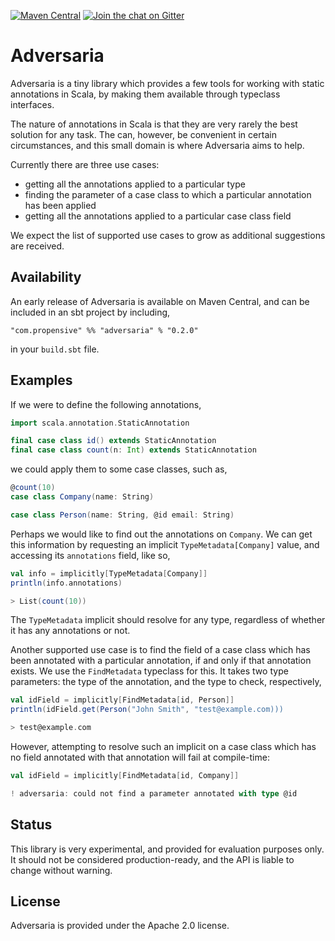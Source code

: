 [![Maven Central](https://goo.gl/VtnfEV)](https://goo.gl/NmvGmr)
[![Join the chat on Gitter](https://goo.gl/osTzxH)](https://goo.gl/r4r4yU)

# Adversaria

Adversaria is a tiny library which provides a few tools for working with static
annotations in Scala, by making them available through typeclass interfaces.

The nature of annotations in Scala is that they are very rarely the best
solution for any task. The can, however, be convenient in certain
circumstances, and this small domain is where Adversaria aims to help.

Currently there are three use cases:

- getting all the annotations applied to a particular type
- finding the parameter of a case class to which a particular annotation has
  been applied
- getting all the annotations applied to a particular case class field

We expect the list of supported use cases to grow as additional suggestions are
received.

## Availability

An early release of Adversaria is available on Maven Central, and can be
included in an sbt project by including,
```
"com.propensive" %% "adversaria" % "0.2.0"
```
in your `build.sbt` file.

## Examples

If we were to define the following annotations,
```scala
import scala.annotation.StaticAnnotation

final case class id() extends StaticAnnotation
final case class count(n: Int) extends StaticAnnotation
```

we could apply them to some case classes, such as,
```scala
@count(10)
case class Company(name: String)

case class Person(name: String, @id email: String)
```

Perhaps we would like to find out the annotations on `Company`. We can get this
information by requesting an implicit `TypeMetadata[Company]` value, and
accessing its `annotations` field, like so,

```scala
val info = implicitly[TypeMetadata[Company]]
println(info.annotations)

> List(count(10))
```

The `TypeMetadata` implicit should resolve for any type, regardless of
whether it has any annotations or not.

Another supported use case is to find the field of a case class which has been
annotated with a particular annotation, if and only if that annotation exists.
We use the `FindMetadata` typeclass for this. It takes two type parameters:
the type of the annotation, and the type to check, respectively,

```scala
val idField = implicitly[FindMetadata[id, Person]]
println(idField.get(Person("John Smith", "test@example.com)))

> test@example.com
```
However, attempting to resolve such an implicit on a case class which has no
field annotated with that annotation will fail at compile-time:

```scala
val idField = implicitly[FindMetadata[id, Company]]

! adversaria: could not find a parameter annotated with type @id
```

## Status

This library is very experimental, and provided for evaluation purposes only.
It should not be considered production-ready, and the API is liable to change
without warning.

## License

Adversaria is provided under the Apache 2.0 license.

